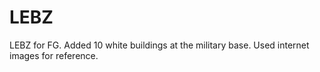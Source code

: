 # LEBZ
LEBZ for FG. Added 10 white buildings at the military base. Used internet images for reference.
